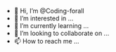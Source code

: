 - 👋 Hi, I’m @Coding-forall
- 👀 I’m interested in ...
- 🌱 I’m currently learning ...
- 💞️ I’m looking to collaborate on ...
- 📫 How to reach me ...

<!---
Coding-forall/Coding-forall is a ✨ special ✨ repository because its `README.md` (this file) appears on your GitHub profile.
You can click the Preview link to take a look at your changes.
---07189418
0mr+4YgAAAAAx0VJ2bMdJRZlup4bsl9pHTU5aMjIxMDYwNjE0MDM1ADU5NmQ3OGEyLWNhNWYtNDc5ZC1iY2RjLTA4MzU4MzMxNzRiMg
